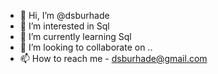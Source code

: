 - 👋 Hi, I’m @dsburhade
- 👀 I’m interested in Sql
- 🌱 I’m currently learning Sql
- 💞️ I’m looking to collaborate on ..
- 📫 How to reach me - dsburhade@gmail.com

<!---
dsburhade/dsburhade is a ✨ special ✨ repository because its `README.md` (this file) appears on your GitHub profile.
You can click the Preview link to take a look at your changes.
--->
